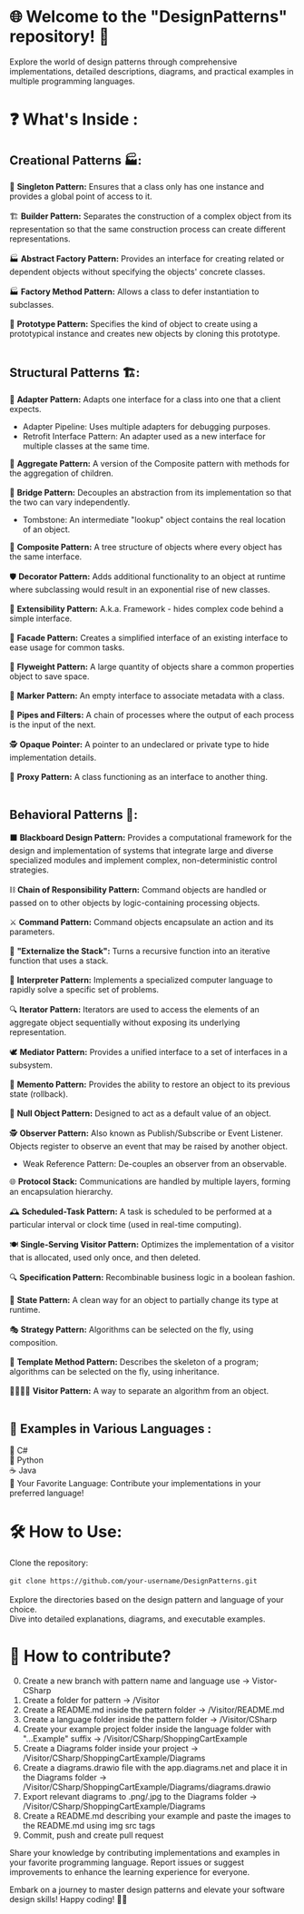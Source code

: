 ﻿# 🌐 Welcome to the "DesignPatterns" repository! 🚀

Explore the world of design patterns through comprehensive implementations, detailed descriptions, diagrams, and practical examples in multiple programming languages.

# ❓ What's Inside :

## Creational Patterns 🏭:

🌱 **Singleton Pattern:** Ensures that a class only has one instance and provides a global point of access to it. <br/><br/>
🏗️ **Builder Pattern:** Separates the construction of a complex object from its representation so that the same construction process can create different representations.<br/><br/>
🏭 **Abstract Factory Pattern:** Provides an interface for creating related or dependent objects without specifying the objects' concrete classes.<br/><br/>
🏭 **Factory Method Pattern:** Allows a class to defer instantiation to subclasses.<br/><br/>
🍃 **Prototype Pattern:** Specifies the kind of object to create using a prototypical instance and creates new objects by cloning this prototype.<br/><br/>

## Structural Patterns 🏗️:

🧩 **Adapter Pattern:** Adapts one interface for a class into one that a client expects.<br/>
  - Adapter Pipeline: Uses multiple adapters for debugging purposes.<br/>
  - Retrofit Interface Pattern: An adapter used as a new interface for multiple classes at the same time.<br/>
  
🏰 **Aggregate Pattern:** A version of the Composite pattern with methods for the aggregation of children.<br/><br/>
🌉 **Bridge Pattern:** Decouples an abstraction from its implementation so that the two can vary independently.<br/>
  - Tombstone: An intermediate "lookup" object contains the real location of an object.<br/>
  
🌲 **Composite Pattern:** A tree structure of objects where every object has the same interface.<br/><br/>
🛡️ **Decorator Pattern:** Adds additional functionality to an object at runtime where subclassing would result in an exponential rise of new classes.<br/><br/>
🚀 **Extensibility Pattern:** A.k.a. Framework - hides complex code behind a simple interface.<br/><br/>
🏰 **Facade Pattern:** Creates a simplified interface of an existing interface to ease usage for common tasks.<br/><br/>
🧱 **Flyweight Pattern:** A large quantity of objects share a common properties object to save space.<br/><br/>
🚩 **Marker Pattern:** An empty interface to associate metadata with a class.<br/><br/>
🚰 **Pipes and Filters:** A chain of processes where the output of each process is the input of the next.<br/><br/>
🕵️ **Opaque Pointer:** A pointer to an undeclared or private type to hide implementation details.<br/><br/>
👥 **Proxy Pattern:** A class functioning as an interface to another thing.<br/><br/>

## Behavioral Patterns 🔄:

⬛ **Blackboard Design Pattern:** Provides a computational framework for the design and implementation of systems that integrate large and diverse specialized modules and implement complex, non-deterministic control strategies.<br/><br/>
⛓ **Chain of Responsibility Pattern:** Command objects are handled or passed on to other objects by logic-containing processing objects.<br/><br/>
⚔️ **Command Pattern:** Command objects encapsulate an action and its parameters.<br/><br/>
🔄 **"Externalize the Stack":** Turns a recursive function into an iterative function that uses a stack.<br/><br/>
🎤 **Interpreter Pattern:** Implements a specialized computer language to rapidly solve a specific set of problems.<br/><br/>
🔍 **Iterator Pattern:** Iterators are used to access the elements of an aggregate object sequentially without exposing its underlying representation.<br/><br/>
🕊️ **Mediator Pattern:** Provides a unified interface to a set of interfaces in a subsystem.<br/><br/>
📜 **Memento Pattern:** Provides the ability to restore an object to its previous state (rollback).<br/><br/>
🚫 **Null Object Pattern:** Designed to act as a default value of an object.<br/><br/>
🕵️ **Observer Pattern:** Also known as Publish/Subscribe or Event Listener. Objects register to observe an event that may be raised by another object.<br/>
  - Weak Reference Pattern: De-couples an observer from an observable.<br/> 
  
🌐 **Protocol Stack:** Communications are handled by multiple layers, forming an encapsulation hierarchy.<br/><br/>
🕰️ **Scheduled-Task Pattern:** A task is scheduled to be performed at a particular interval or clock time (used in real-time computing).<br/><br/>
🍽️ **Single-Serving Visitor Pattern:** Optimizes the implementation of a visitor that is allocated, used only once, and then deleted.<br/><br/>
🔍 **Specification Pattern:** Recombinable business logic in a boolean fashion.<br/><br/>
🔄 **State Pattern:** A clean way for an object to partially change its type at runtime.<br/><br/>
🎭 **Strategy Pattern:** Algorithms can be selected on the fly, using composition.<br/><br/>
📑 **Template Method Pattern:** Describes the skeleton of a program; algorithms can be selected on the fly, using inheritance.<br/><br/>
👨‍👩‍👧‍👦 **Visitor Pattern:** A way to separate an algorithm from an object.<br/><br/>

## 🎨 Examples in Various Languages :

🌟 C#<br/>
🐍 Python<br/>
☕ Java<br/>
🚀 Your Favorite Language: Contribute your implementations in your preferred language!<br/>

# 🛠️ How to Use:

Clone the repository: <br/><br/>
      ```git clone https://github.com/your-username/DesignPatterns.git ``` <br/><br/>
Explore the directories based on the design pattern and language of your choice.<br/>
   Dive into detailed explanations, diagrams, and executable examples.<br/>

# 🤝 How to contribute?

0. Create a new branch with pattern name and language use -> Vistor-CSharp
1. Create a folder for pattern -> /Visitor<br/>
2. Create a README.md inside the pattern folder -> /Visitor/README.md<br/>
3. Create a language folder inside the pattern folder -> /Visitor/CSharp<br/>
4. Create your example project folder inside the language folder with "...Example" suffix -> /Visitor/CSharp/ShoppingCartExample<br/>
5. Create a Diagrams folder inside your project -> /Visitor/CSharp/ShoppingCartExample/Diagrams<br/>
6. Create a diagrams.drawio file with the app.diagrams.net and place it in the Diagrams folder -> /Visitor/CSharp/ShoppingCartExample/Diagrams/diagrams.drawio<br/>
7. Export relevant diagrams to .png/.jpg to the Diagrams folder -> /Visitor/CSharp/ShoppingCartExample/Diagrams<br/>
8. Create a README.md describing your example and paste the images to the README.md using img src tags<br/>
9. Commit, push and create pull request


Share your knowledge by contributing implementations and examples in your favorite programming language. Report issues or suggest improvements to enhance the learning experience for everyone.

Embark on a journey to master design patterns and elevate your software design skills! Happy coding! 🚀✨

